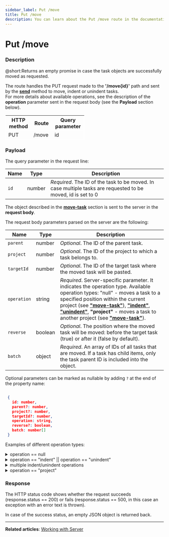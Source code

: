 ```yaml
---
sidebar_label: Put /move
title: Put /move
description: You can learn about the Put /move route in the documentation of the DHTMLX JavaScript To Do List library. Browse developer guides and API reference, try out code examples and live demos, and download a free 30-day evaluation version of DHTMLX To Do List.
---
```


# Put /move

### Description

@short:Returns an empty promise in case the task objects are successfully moved as requested.

The route handles the PUT request made to the **'/move{id}'** path and sent by the [**send**](api/rest_api/methods/send_method.md) method to move, indent or unindent tasks.<br/>
For more details about available operations, see the description of the **operation** parameter sent in the request body (see the **Payload** section below). 

<table style="border: 1px solid white; border-collapse: collapse; width:50%">
<thead style="border: 1px solid white; border-collapse: collapse;">
<th style="width:25%">HTTP method</th>
<th style="width:25%">Route</th>
<th style="width:25%">Query parameter</th>
</thead>
<tbody style="border: 1px solid white; border-collapse: collapse">
<tr>
<td>PUT</td>
<td>/move</td>
<td>id</td>
</tr>
</tbody>
</table>


### Payload

The query parameter in the request line:

| Name       | Type        | Description |
| ----------- | ----------- | ----------- |
| `id`       |  number   | *Required*. The ID of the task to be moved. In case multiple tasks are requested to be moved, id is set to 0|

The object described in the [**move-task**](api/events/movetask_event.md) section is sent to the server in the **request body**.

The request body parameters parsed on the server are the following:

| Name       | Type        | Description |
| ----------- | ----------- | ----------- |
| `parent`       |  number   | *Optional*. The ID of the parent task.|
| `project`       |  number   | *Optional*. The ID of the project to which a task belongs to.|
| `targetId`       |  number   | *Optional*. The ID of the target task where the moved task will be pasted.|
| `operation`       |  string  | *Required*. Server-specific parameter. It indicates the operation type. Available operation types: "null" - moves a task to a specified position within the current project (see [**"move-task"**](api/methods/movetask_method.md)), [**"indent"**](api/methods/indenttask_method.md), [**"unindent"**](api/methods/unindenttask_method.md), **"project"** - moves a task to another project (see [**"move-task"**](api/methods/movetask_method.md)).|
| `reverse`       | boolean   | *Optional*. The position where the moved task will be moved: before the target task (true) or after it (false by default).|
| `batch`       |  object  | *Required*. An array of IDs of all tasks that are moved. If a task has child items, only the task parent ID is included into the object.|


Optional parameters can be marked as nullable by adding `?` at the end of the property name:

~~~json
 
 {
   id: number,
   parent?: number,
   project?: number,
   targetId?: number,
   operation: string,
   reverse?: boolean,
   batch: number[]
 }
~~~ 

Examples of different operation types:

<details>
  <summary>operation == null </summary>
  In case one task is moved, its ID is sent in the request line.<br/> 
  If multiple tasks are moved, the ID value in the request line is set to 0, and all tasks IDs are specified in the <b>batch</b> array. <br/>
  

  ~~~json
  {
    targetId: number,
    reverse: boolean,
    batch?: number[],
    operation?: string,
}
~~~
    
  </details>  

  <details>
  <summary>operation == "indent" || operation == "unindent" </summary>
  
  
   In case the request is sent for one <b>indent/unindent</b> operation, its ID is sent in the request line and other task parameters are sent in the request body as below:

~~~json

   {
    id: number,
    targetId: number,
    reverse: boolean,
    operation: string,
    parent?: number,
} 

~~~

  </details>
  

  <details>
  <summary>multiple indent/unindent operations</summary>
  In case the request is sent to indent or unindent multiple tasks, the ID value in the request line is set to 0, each task ID with other parameters are listed in the <b>opbatch</b> array of task objects.

Let's denote each operation object as the <b>Operation</b> object:

~~~json

   {
    id: number,
    targetId: number,
    reverse: boolean,
    operation: string,
    parent?: number,
} 


~~~

Now we can list each task parameters in the **opbatch** array of the <b>Operation</b> objects: 

~~~json
{
    opbatch: Operation[]
}
// where Operation is defined in the previous example

~~~

  </details>

<details>

<summary>operation == "project"</summary>
  In case one task is moved, its ID is sent in the request line.<br/> 
  If multiple tasks are moved to another project, the ID value in the request line is set to 0, and all tasks IDs are specified in the <b>batch</b> array.<br/> 
  If you move a task with child items, only the ID of its parent is specified in the <b>batch</b> array.<br/>
  
  The <b>project</b> parameter is the ID of a project where tasks are moved. 

~~~json
{
    project: number,
    operation: string,
    batch?: number[],
}

~~~

</details>

### Response

  
The HTTP status code shows whether the request succeeds (response.status == 200) or fails (response.status == 500, in this case an exception with an error text is thrown).

In case of the success status, an empty JSON object is returned back. 

---

**Related articles**: [Working with Server](guides/working_with_server.md)
